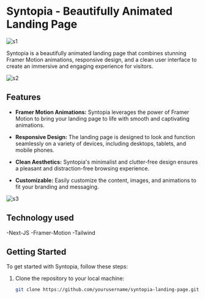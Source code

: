# Syntopia - Beautifully Animated Landing Page
![s1](https://github.com/Samueal07/Syntopia/assets/99087302/fe7dd9d2-a907-45bc-acab-cde6f307714f)


Syntopia is a beautifully animated landing page that combines stunning Framer Motion animations, responsive design, and a clean user interface to create an immersive and engaging experience for visitors.

![s2](https://github.com/Samueal07/Syntopia/assets/99087302/1d322870-d32c-460a-b0e4-b159ed919f21)


## Features

- **Framer Motion Animations:** Syntopia leverages the power of Framer Motion to bring your landing page to life with smooth and captivating animations.

- **Responsive Design:** The landing page is designed to look and function seamlessly on a variety of devices, including desktops, tablets, and mobile phones.

- **Clean Aesthetics:** Syntopia's minimalist and clutter-free design ensures a pleasant and distraction-free browsing experience.

- **Customizable:** Easily customize the content, images, and animations to fit your branding and messaging.

  
![s3](https://github.com/Samueal07/Syntopia/assets/99087302/beecc45d-4c1d-4427-976f-351153768a6a)

## Technology used
-Next-JS
-Framer-Motion
-Tailwind

## Getting Started

To get started with Syntopia, follow these steps:

1. Clone the repository to your local machine:

   ```bash
   git clone https://github.com/yourusername/syntopia-landing-page.git

